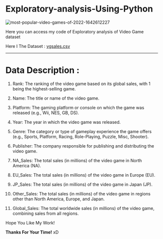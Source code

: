 # Exploratory-analysis-Using-Python


![most-popular-video-games-of-2022-1642612227](https://github.com/IAMSAGAYAABINESH/Exploratory-analysis-of-video-game-dataset/assets/76099682/7f54b4bb-8e4f-4ce0-b360-4a5dbc03a809)


Here you can access my code of Exploratory analysis of Video Game dataset

Here I The Dataset : [vgsales.csv](https://github.com/IAMSAGAYAABINESH/Exploratory-analysis-of-video-game-dataset/files/12368697/vgsales.csv)

-------------------------------------------------------------------------------------------------------------------------------

# Data Description :

1. Rank: The ranking of the video game based on its global sales, with 1 being the highest-selling game.

2. Name: The title or name of the video game.

3. Platform: The gaming platform or console on which the game was released (e.g., Wii, NES, GB, DS).

4. Year: The year in which the video game was released.

5. Genre: The category or type of gameplay experience the game offers (e.g., Sports, Platform, Racing, Role-Playing, Puzzle, Misc, Shooter).

6. Publisher: The company responsible for publishing and distributing the video game.

7. NA_Sales: The total sales (in millions) of the video game in North America (NA).

8. EU_Sales: The total sales (in millions) of the video game in Europe (EU).

9. JP_Sales: The total sales (in millions) of the video game in Japan (JP).

10. Other_Sales: The total sales (in millions) of the video game in regions other than North America, Europe, and Japan.

11. Global_Sales: The total worldwide sales (in millions) of the video game, combining sales from all regions.

Hope You Like My Work!

**Thanks For Your Time!** xD
